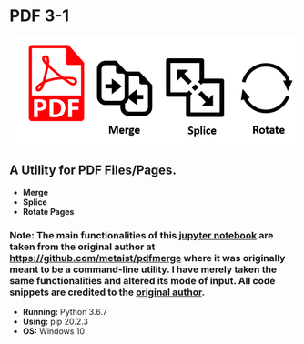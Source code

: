 # PDF 3-1
![banner](https://github.com/incubated-geek-cc/pdf-3-in-1/blob/main/img/banner.png)
## A Utility for PDF Files/Pages.

* **Merge**
* **Splice**
* **Rotate Pages**

### Note: The main functionalities of this [jupyter notebook](https://github.com/incubated-geek-cc/pdf-3-in-1/blob/main/pdf-3-in-1.ipynb) are taken from the original author at https://github.com/metaist/pdfmerge where it was originally meant to be a command-line utility. I have merely taken the same functionalities and altered its mode of input. All code snippets are credited to the [original author](https://github.com/metaist).

* **Running:** Python 3.6.7
* **Using:** pip 20.2.3
* **OS:** Windows 10